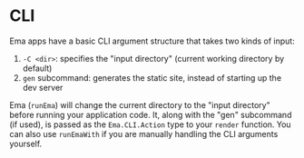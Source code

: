 # CLI

Ema apps have a basic CLI argument structure that takes two kinds of input:

1. `-C <dir>`: specifies the "input directory" (current working directory by default)
2. `gen` subcommand: generates the static site, instead of starting up the dev server

Ema (`runEma`) will change the current directory to the "input directory" before running your application code. It, along with the "gen" subcommand (if used), is passed as the `Ema.CLI.Action` type to your `render` function. You can also use `runEmaWith` if you are manually handling the CLI arguments yourself.
